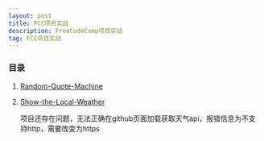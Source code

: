 ```yaml
---
layout: post
title: FCC项目实战
description: FreeCodeCamp项目实战
tag: FCC项目实战
---
```


### 目录

1. [Random-Quote-Machine](https://younguei.github.io/Random-Quote-Machine/)

2. [Show-the-Local-Weather](https://younguei.github.io/Show-the-Local-Weather/)          

   项目还存在问题，无法正确在github页面加载获取天气api，报错信息为不支持http，需要改变为https